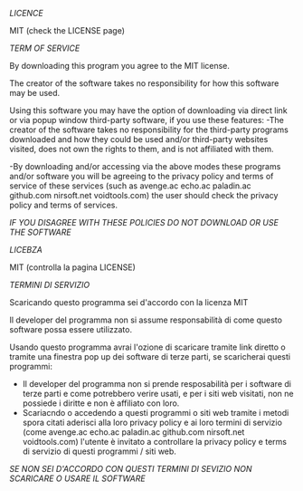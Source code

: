 *LICENCE*

MIT (check the LICENSE page)

*TERM OF SERVICE*

By downloading this program you agree to the MIT license.

The creator of the software takes no responsibility for how this software may be used. 

Using this software you may have the option of downloading via direct link or via popup window third-party software, if you use these features:
-The creator of the software takes no responsibility for the third-party programs downloaded and how they could be used and/or third-party websites visited, does not own the rights to them, and is not affiliated with them.

-By downloading and/or accessing via the above modes these programs and/or software you will be agreeing to the privacy policy and terms of service of these services (such as avenge.ac echo.ac paladin.ac github.com nirsoft.net voidtools.com) the user should check the privacy policy and terms of services. 

*IF YOU DISAGREE WITH THESE POLICIES DO NOT DOWNLOAD OR USE THE SOFTWARE*


*LICEBZA*

MIT (controlla la pagina LICENSE)

*TERMINI DI SERVIZIO*

Scaricando questo programma sei d'accordo con la licenza MIT

Il developer del programma non si assume responsabilità di come questo software possa essere utilizzato.

Usando questo programma avrai l'ozione di scaricare tramite link diretto o tramite una finestra pop up dei software di terze parti, se scaricherai questi programmi:
- Il developer del programma non si prende resposabilità per i software di terze parti e come potrebbero verire usati, e per i siti web visitati, non ne possiede i diritte e non è affiliato con loro.
- Scariacndo o accedendo a questi programmi o siti web tramite i metodi spora citati aderisci alla loro privacy policy e ai loro termini di servizio (come avenge.ac echo.ac paladin.ac github.com nirsoft.net voidtools.com) l'utente è invitato a controllare la privacy policy e terms di servizio di questi programmi / siti web.

*SE NON SEI D'ACCORDO CON QUESTI TERMINI DI SEVIZIO NON SCARICARE O USARE IL SOFTWARE*
